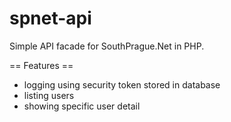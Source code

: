 spnet-api
=========

Simple API facade for SouthPrague.Net in PHP.

== Features ==
- logging using security token stored in database
- listing users
- showing specific user detail
